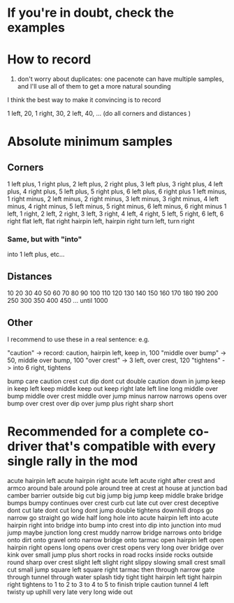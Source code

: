 # If you're in doubt, check the examples

# How to record

1) don't worry about duplicates: one pacenote can have multiple samples, and I'll use all of them to get a more natural sounding

I think the best way to make it convincing is to record

1 left, 20, 1 right, 30, 2 left, 40, ... (do all corners and distances )

# Absolute minimum samples

## Corners

1 left plus, 1 right plus, 2 left plus, 2 right plus, 3 left plus, 3 right plus, 4 left plus, 4 right plus, 5 left plus, 5 right plus, 6 left plus, 6 right plus
1 left minus, 1 right minus, 2 left minus, 2 right minus, 3 left minus, 3 right minus, 4 left minus, 4 right minus, 5 left minus, 5 right minus, 6 left minus, 6 right minus
1 left, 1 right, 2 left, 2 right, 3 left, 3 right, 4 left, 4 right, 5 left, 5 right, 6 left, 6 right
flat left, flat right
hairpin left, hairpin right
turn left, turn right

### Same, but with "into"
into 1 left plus, etc...

## Distances
10 20 30 40 50 60 70 80 90 100
110 120 130 140 150 160 170 180 190
200 250 300 350 400 450 ... until 1000

## Other

I recommend to use these in a real sentence: e.g.

"caution" -> record: caution, hairpin left, keep in, 100
"middle over bump" -> 50, middle over bump, 100
"over crest" -> 3 left, over crest, 120
"tightens" -> into 6 right, tightens

bump
care
caution
crest
cut
dip
dont cut
double caution
down
in
jump
keep in
keep left
keep middle
keep out
keep right
late
left
line
long
middle over bump
middle over crest
middle over jump
minus
narrow
narrows
opens
over bump
over crest
over dip
over jump
plus
right
sharp
short

# Recommended for a complete co-driver that's compatible with every single rally in the mod
acute hairpin left
acute hairpin right
acute left
acute right
after crest
and
armco
around bale
around pole
around tree
at crest
at house
at junction
bad camber
barrier outside
big cut
big jump
big jump keep middle
brake
bridge
bumps
bumpy
continues over crest
curb
cut late
cut over crest
deceptive
dont cut late
dont cut long
dont jump
double tightens
downhill
drops
go narrow
go straight
go wide
half long
hole
into acute hairpin left
into acute hairpin right
into bridge
into bump
into crest
into dip
into junction
into mud
jump maybe
junction
long crest
muddy
narrow bridge
narrows
onto bridge
onto dirt
onto gravel
onto narrow bridge
onto tarmac
open hairpin left
open hairpin right
opens long
opens over crest
opens very long
over bridge
over kink
over small jump
plus short
rocks in road
rocks inside
rocks outside
round
sharp over crest
slight left
slight right
slippy
slowing
small crest
small cut
small jump
square left
square right
tarmac
then
through narrow gate
through tunnel
through water splash
tidy
tight
tight hairpin left
tight hairpin right
tightens
to 1
to 2
to 3
to 4
to 5
to finish
triple caution
tunnel 4 left
twisty
up
uphill
very late
very long
wide out
